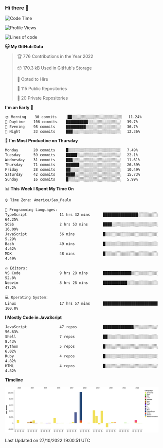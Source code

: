 ### Hi there 👋

<!--START_SECTION:waka-->
![Code Time](http://img.shields.io/badge/Code%20Time-4%2C065%20hrs%2010%20mins-blue)

![Profile Views](http://img.shields.io/badge/Profile%20Views-1-blue)

![Lines of code](https://img.shields.io/badge/From%20Hello%20World%20I%27ve%20Written-300%20Thousand%20lines%20of%20code-blue)

**🐱 My GitHub Data** 

> 🏆 776 Contributions in the Year 2022
 > 
> 📦 170.3 kB Used in GitHub's Storage 
 > 
> 💼 Opted to Hire
 > 
> 📜 115 Public Repositories 
 > 
> 🔑 20 Private Repositories  
 > 
**I'm an Early 🐤** 

```text
🌞 Morning    30 commits     ██░░░░░░░░░░░░░░░░░░░░░░░   11.24% 
🌆 Daytime    106 commits    ██████████░░░░░░░░░░░░░░░   39.7% 
🌃 Evening    98 commits     █████████░░░░░░░░░░░░░░░░   36.7% 
🌙 Night      33 commits     ███░░░░░░░░░░░░░░░░░░░░░░   12.36%

```
📅 **I'm Most Productive on Thursday** 

```text
Monday       20 commits     █░░░░░░░░░░░░░░░░░░░░░░░░   7.49% 
Tuesday      59 commits     █████░░░░░░░░░░░░░░░░░░░░   22.1% 
Wednesday    31 commits     ███░░░░░░░░░░░░░░░░░░░░░░   11.61% 
Thursday     71 commits     ██████░░░░░░░░░░░░░░░░░░░   26.59% 
Friday       28 commits     ██░░░░░░░░░░░░░░░░░░░░░░░   10.49% 
Saturday     42 commits     ████░░░░░░░░░░░░░░░░░░░░░   15.73% 
Sunday       16 commits     █░░░░░░░░░░░░░░░░░░░░░░░░   5.99%

```


📊 **This Week I Spent My Time On** 

```text
⌚︎ Time Zone: America/Sao_Paulo

💬 Programming Languages: 
TypeScript               11 hrs 32 mins      ████████████████░░░░░░░░░   64.25% 
SCSS                     2 hrs 53 mins       ████░░░░░░░░░░░░░░░░░░░░░   16.09% 
JavaScript               56 mins             █░░░░░░░░░░░░░░░░░░░░░░░░   5.29% 
Bash                     49 mins             █░░░░░░░░░░░░░░░░░░░░░░░░   4.62% 
MDX                      48 mins             █░░░░░░░░░░░░░░░░░░░░░░░░   4.49%

🔥 Editors: 
VS Code                  9 hrs 28 mins       █████████████░░░░░░░░░░░░   52.8% 
Neovim                   8 hrs 28 mins       ███████████░░░░░░░░░░░░░░   47.2%

💻 Operating System: 
Linux                    17 hrs 57 mins      █████████████████████████   100.0%

```

**I Mostly Code in JavaScript** 

```text
JavaScript               47 repos            ██████████████░░░░░░░░░░░   56.63% 
Shell                    7 repos             ██░░░░░░░░░░░░░░░░░░░░░░░   8.43% 
Python                   5 repos             █░░░░░░░░░░░░░░░░░░░░░░░░   6.02% 
Ruby                     4 repos             █░░░░░░░░░░░░░░░░░░░░░░░░   4.82% 
HTML                     4 repos             █░░░░░░░░░░░░░░░░░░░░░░░░   4.82%

```


**Timeline**

![Chart not found](https://raw.githubusercontent.com/jampow/jampow/master/charts/bar_graph.png) 


 Last Updated on 27/10/2022 19:00:51 UTC
<!--END_SECTION:waka-->
